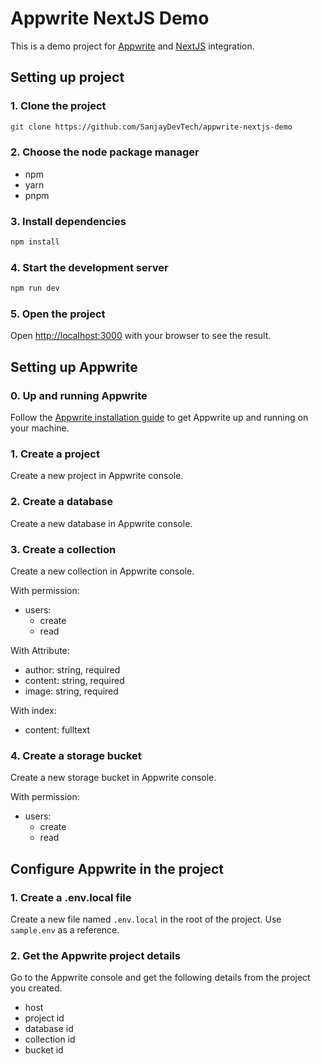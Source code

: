# Appwrite NextJS Demo

This is a demo project for [Appwrite](https://appwrite.io) and [NextJS](https://nextjs.org/) integration.

## Setting up project

### 1. Clone the project

```bash
git clone https://github.com/SanjayDevTech/appwrite-nextjs-demo 
```

### 2. Choose the node package manager

- npm
- yarn
- pnpm


### 3. Install dependencies

```bash
npm install
```

### 4. Start the development server

```bash
npm run dev
```

### 5. Open the project

Open [http://localhost:3000](http://localhost:3000) with your browser to see the result.


## Setting up Appwrite

### 0. Up and running Appwrite

Follow the [Appwrite installation guide](https://appwrite.io/docs/installation) to get Appwrite up and running on your machine.

### 1. Create a project

Create a new project in Appwrite console.

### 2. Create a database

Create a new database in Appwrite console.

### 3. Create a collection

Create a new collection in Appwrite console.

With permission:
  - users:
    - create
    - read

With Attribute:
  - author: string, required
  - content: string, required
  - image: string, required

With index:
  - content: fulltext

### 4. Create a storage bucket

Create a new storage bucket in Appwrite console.

With permission:
  - users:
    - create
    - read

## Configure Appwrite in the project

### 1. Create a .env.local file

Create a new file named `.env.local` in the root of the project.
Use `sample.env` as a reference.

### 2. Get the Appwrite project details

Go to the Appwrite console and get the following details from the project you created.

- host
- project id
- database id
- collection id
- bucket id
